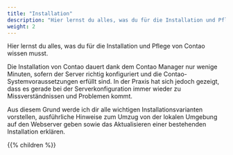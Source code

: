 ```yaml
---
title: "Installation"
description: "Hier lernst du alles, was du für die Installation und Pflege von Contao wissen musst."
weight: 2
---
```


Hier lernst du alles, was du für die Installation und Pflege von Contao wissen musst.

Die Installation von Contao dauert dank dem Contao Manager nur wenige Minuten, sofern der Server richtig konfiguriert 
und die Contao-Systemvoraussetzungen erfüllt sind. In der Praxis hat sich jedoch gezeigt, dass es gerade bei der 
Serverkonfiguration immer wieder zu Missverständnissen und Problemen kommt.

Aus diesem Grund werde ich dir alle wichtigen Installationsvarianten vorstellen, ausführliche Hinweise zum Umzug von 
der lokalen Umgebung auf den Webserver geben sowie das Aktualisieren einer bestehenden Installation erklären.

{{% children %}}